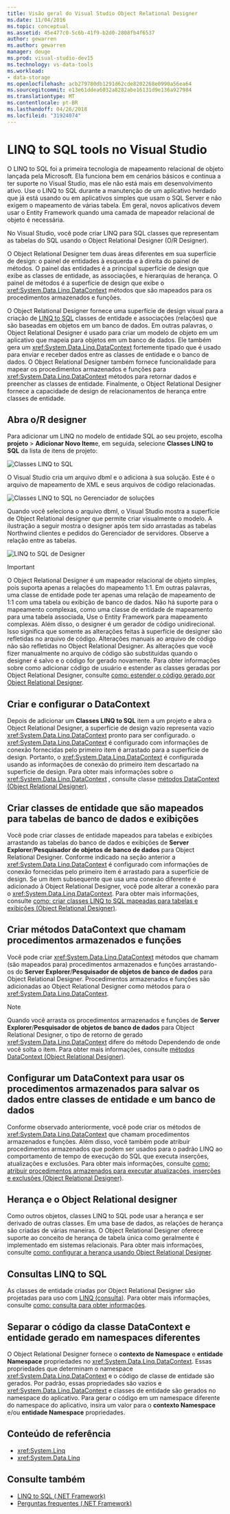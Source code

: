 ```yaml
---
title: Visão geral do Visual Studio Object Relational Designer
ms.date: 11/04/2016
ms.topic: conceptual
ms.assetid: 45e477c0-5c6b-41f9-b2d0-2808fb4f6537
author: gewarren
ms.author: gewarren
manager: douge
ms.prod: visual-studio-dev15
ms.technology: vs-data-tools
ms.workload:
- data-storage
ms.openlocfilehash: acb279780db1291d62cde8202268e0990a56ea64
ms.sourcegitcommit: e13e61ddea6032a8282abe16131d9e136a927984
ms.translationtype: MT
ms.contentlocale: pt-BR
ms.lasthandoff: 04/26/2018
ms.locfileid: "31924074"
---
```

# <a name="linq-to-sql-tools-in-visual-studio"></a>LINQ to SQL tools no Visual Studio

O LINQ to SQL foi a primeira tecnologia de mapeamento relacional de objeto lançada pela Microsoft. Ela funciona bem em cenários básicos e continua a ter suporte no Visual Studio, mas ele não está mais em desenvolvimento ativo. Use o LINQ to SQL durante a manutenção de um aplicativo herdado que já está usando ou em aplicativos simples que usam o SQL Server e não exigem o mapeamento de várias tabela. Em geral, novos aplicativos devem usar o Entity Framework quando uma camada de mapeador relacional de objeto é necessária.

No Visual Studio, você pode criar LINQ para SQL classes que representam as tabelas do SQL usando o Object Relational Designer (O/R Designer).

O Object Relational Designer tem duas áreas diferentes em sua superfície de design: o painel de entidades à esquerda e à direita do painel de métodos. O painel das entidades é a principal superfície de design que exibe as classes de entidade, as associações, e hierarquias de herança. O painel de métodos é a superfície de design que exibe o <xref:System.Data.Linq.DataContext> métodos que são mapeados para os procedimentos armazenados e funções.

O Object Relational Designer fornece uma superfície de design visual para a criação de [LINQ to SQL](/dotnet/framework/data/adonet/sql/linq/index) classes de entidade e associações (relações) que são baseadas em objetos em um banco de dados. Em outras palavras, o Object Relational Designer é usado para criar um modelo de objeto em um aplicativo que mapeia para objetos em um banco de dados. Ele também gera um <xref:System.Data.Linq.DataContext> fortemente tipado que é usado para enviar e receber dados entre as classes de entidade e o banco de dados. O Object Relational Designer também fornece funcionalidade para mapear os procedimentos armazenados e funções para <xref:System.Data.Linq.DataContext> métodos para retornar dados e preencher as classes de entidade. Finalmente, o Object Relational Designer fornece a capacidade de design de relacionamentos de herança entre classes de entidade.

## <a name="open-the-or-designer"></a>Abra o/R designer

Para adicionar um LINQ no modelo de entidade SQL ao seu projeto, escolha **projeto** > **Adicionar Novo Item**e, em seguida, selecione **Classes LINQ to SQL** da lista de itens de projeto:

![Classes LINQ to SQL](../data-tools/media/raddata-linq-to-sql-classes.png)

O Visual Studio cria um arquivo dbml e o adiciona à sua solução. Este é o arquivo de mapeamento de XML e seus arquivos de código relacionadas.

![Classes LINQ to SQL no Gerenciador de soluções](../data-tools/media/raddata-linq-to-sql-classes-in-solution-explorer.png)

Quando você seleciona o arquivo dbml, o Visual Studio mostra a superfície de Object Relational designer que permite criar visualmente o modelo. A ilustração a seguir mostra o designer após tem sido arrastadas as tabelas Northwind clientes e pedidos do Gerenciador de servidores. Observe a relação entre as tabelas.

![LINQ to SQL de Designer](../data-tools/media/raddata-linq-to-sql-designer.png)

> [!IMPORTANT]
> O Object Relational Designer é um mapeador relacional de objeto simples, pois suporta apenas a relações do mapeamento 1:1. Em outras palavras, uma classe de entidade pode ter apenas uma relação de mapeamento de 1:1 com uma tabela ou exibição de banco de dados. Não há suporte para o mapeamento complexas, como uma classe de entidade de mapeamento para uma tabela associada, Use o Entity Framework para mapeamento complexas. Além disso, o designer é um gerador de código unidirecional. Isso significa que somente as alterações feitas à superfície de designer são refletidas no arquivo de código. Alterações manuais ao arquivo de código não são refletidas no Object Relational Designer. As alterações que você fizer manualmente no arquivo de código são substituídas quando o designer é salvo e o código for gerado novamente. Para obter informações sobre como adicionar código de usuário e estender as classes geradas por Object Relational Designer, consulte [como: estender o código gerado por Object Relational Designer](../data-tools/how-to-extend-code-generated-by-the-o-r-designer.md).

## <a name="create-and-configure-the-datacontext"></a>Criar e configurar o DataContext

Depois de adicionar um **Classes LINQ to SQL** item a um projeto e abra o Object Relational Designer, a superfície de design vazio representa vazio <xref:System.Data.Linq.DataContext> pronto para ser configurado. o <xref:System.Data.Linq.DataContext> é configurado com informações de conexão fornecidas pelo primeiro item é arrastado para a superfície de design. Portanto, o <xref:System.Data.Linq.DataContext> é configurada usando as informações de conexão do primeiro item descartado na superfície de design. Para obter mais informações sobre o <xref:System.Data.Linq.DataContext> , consulte classe [métodos DataContext (Object Relational Designer)](../data-tools/datacontext-methods-o-r-designer.md).

## <a name="create-entity-classes-that-map-to-database-tables-and-views"></a>Criar classes de entidade que são mapeados para tabelas de banco de dados e exibições

Você pode criar classes de entidade mapeados para tabelas e exibições arrastando as tabelas do banco de dados e exibições de **Server Explorer**/**Pesquisador de objetos de banco de dados** para Object Relational Designer. Conforme indicado na seção anterior a <xref:System.Data.Linq.DataContext> é configurado com informações de conexão fornecidas pelo primeiro item é arrastado para a superfície de design. Se um item subsequente que usa uma conexão diferente é adicionado à Object Relational Designer, você pode alterar a conexão para o <xref:System.Data.Linq.DataContext>. Para obter mais informações, consulte [como: criar classes LINQ to SQL mapeadas para tabelas e exibições (Object Relational Designer)](../data-tools/how-to-create-linq-to-sql-classes-mapped-to-tables-and-views-o-r-designer.md).

## <a name="create-datacontext-methods-that-call-stored-procedures-and-functions"></a>Criar métodos DataContext que chamam procedimentos armazenados e funções

Você pode criar <xref:System.Data.Linq.DataContext> métodos que chamam (são mapeados para) procedimentos armazenados e funções arrastando-os do **Server Explorer**/**Pesquisador de objetos de banco de dados** para Object Relational Designer. Procedimentos armazenados e funções são adicionadas ao Object Relational Designer como métodos para o <xref:System.Data.Linq.DataContext>.

> [!NOTE]
> Quando você arrasta os procedimentos armazenados e funções de **Server Explorer**/**Pesquisador de objetos de banco de dados** para Object Relational Designer, o tipo de retorno de gerado <xref:System.Data.Linq.DataContext> difere do método Dependendo de onde você solta o item. Para obter mais informações, consulte [métodos DataContext (Object Relational Designer)](../data-tools/datacontext-methods-o-r-designer.md).

## <a name="configure-a-datacontext-to-use-stored-procedures-to-save-data-between-entity-classes-and-a-database"></a>Configurar um DataContext para usar os procedimentos armazenados para salvar os dados entre classes de entidade e um banco de dados

Conforme observado anteriormente, você pode criar os métodos de <xref:System.Data.Linq.DataContext> que chamam procedimentos armazenados e funções. Além disso, você também pode atribuir procedimentos armazenados que podem ser usados para o padrão LINQ ao comportamento de tempo de execução do SQL que executa inserções, atualizações e exclusões. Para obter mais informações, consulte [como: atribuir procedimentos armazenados para executar atualizações, inserções e exclusões (Object Relational Designer)](../data-tools/how-to-assign-stored-procedures-to-perform-updates-inserts-and-deletes-o-r-designer.md).

## <a name="inheritance-and-the-or-designer"></a>Herança e o Object Relational designer

Como outros objetos, classes LINQ to SQL pode usar a herança e ser derivado de outras classes. Em uma base de dados, as relações de herança são criadas de várias maneiras. O Object Relational Designer oferece suporte ao conceito de herança de tabela única como geralmente é implementado em sistemas relacionais. Para obter mais informações, consulte [como: configurar a herança usando Object Relational Designer](../data-tools/how-to-configure-inheritance-by-using-the-o-r-designer.md).

## <a name="linq-to-sql-queries"></a>Consultas LINQ to SQL

As classes de entidade criadas por Object Relational Designer são projetadas para uso com [LINQ (consulta)](/dotnet/csharp/linq/). Para obter mais informações, consulte [como: consulta para obter informações](/dotnet/framework/data/adonet/sql/linq/how-to-query-for-information).

## <a name="separate-the-generated-datacontext-and-entity-class-code-into-different-namespaces"></a>Separar o código da classe DataContext e entidade gerado em namespaces diferentes

O Object Relational Designer fornece o **contexto de Namespace** e **entidade Namespace** propriedades no <xref:System.Data.Linq.DataContext>. Essas propriedades que determinam o namespace <xref:System.Data.Linq.DataContext> e o código de classe de entidade são gerados. Por padrão, essas propriedades são vazios e <xref:System.Data.Linq.DataContext> e classes de entidade são gerados no namespace do aplicativo. Para gerar o código em um namespace diferente do namespace do aplicativo, insira um valor para o **contexto Namespace** e/ou **entidade Namespace** propriedades.

## <a name="reference-content"></a>Conteúdo de referência

- <xref:System.Linq>
- <xref:System.Data.Linq>

## <a name="see-also"></a>Consulte também

- [LINQ to SQL (.NET Framework)](/dotnet/framework/data/adonet/sql/linq/index)
- [Perguntas frequentes (.NET Framework)](/dotnet/framework/data/adonet/sql/linq/frequently-asked-questions)